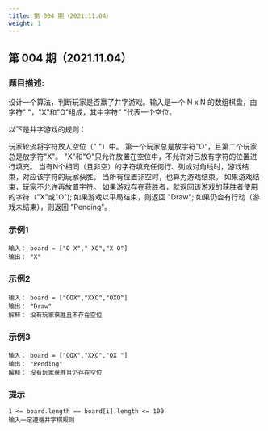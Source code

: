 ```yaml
---
title: 第 004 期（2021.11.04）
weight: 1
---
```


## 第 004 期（2021.11.04）

### 题目描述:

设计一个算法，判断玩家是否赢了井字游戏。输入是一个 N x N 的数组棋盘，由字符" "，"X"和"O"组成，其中字符" "代表一个空位。

以下是井字游戏的规则：

玩家轮流将字符放入空位（" "）中。
第一个玩家总是放字符"O"，且第二个玩家总是放字符"X"。
"X"和"O"只允许放置在空位中，不允许对已放有字符的位置进行填充。
当有N个相同（且非空）的字符填充任何行、列或对角线时，游戏结束，对应该字符的玩家获胜。
当所有位置非空时，也算为游戏结束。
如果游戏结束，玩家不允许再放置字符。
如果游戏存在获胜者，就返回该游戏的获胜者使用的字符（"X"或"O");
如果游戏以平局结束，则返回 "Draw";
如果仍会有行动（游戏未结束），则返回 "Pending"。

### 示例1

```
输入： board = ["O X"," XO","X O"]
输出： "X"

```

### 示例2

```
输入： board = ["OOX","XXO","OXO"]
输出： "Draw"
解释： 没有玩家获胜且不存在空位

```

### 示例3

```
输入： board = ["OOX","XXO","OX "]
输出： "Pending"
解释： 没有玩家获胜且仍存在空位

```


### 提示

```
1 <= board.length == board[i].length <= 100
输入一定遵循井字棋规则

```